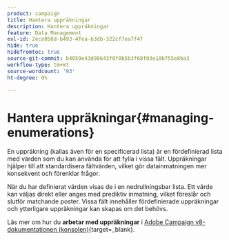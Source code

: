```yaml
---
product: campaign
title: Hantera uppräkningar
description: Hantera uppräkningar
feature: Data Management
exl-id: 2ece058d-b493-4fea-b3db-322cf7ea7f4f
hide: true
hidefromtoc: true
source-git-commit: b4059e43d98643f0f8b5b3f68f03e10b755e8ba3
workflow-type: tm+mt
source-wordcount: '93'
ht-degree: 0%

---
```


# Hantera uppräkningar{#managing-enumerations}

En uppräkning (kallas även för en specificerad lista) är en fördefinierad lista med värden som du kan använda för att fylla i vissa fält. Uppräkningar hjälper till att standardisera fältvärden, vilket gör datainmatningen mer konsekvent och förenklar frågor.

När du har definierat värden visas de i en nedrullningsbar lista. Ett värde kan väljas direkt eller anges med prediktiv inmatning, vilket föreslår och slutför matchande poster. Vissa fält innehåller fördefinierade uppräkningar och ytterligare uppräkningar kan skapas om det behövs.

Läs mer om hur du **arbetar med uppräkningar** i [Adobe Campaign v8-dokumentationen (konsolen)](https://experienceleague.adobe.com/sv/docs/campaign/campaign-v8/config/settings/enumerations){target=_blank}.

